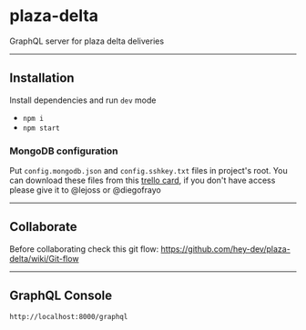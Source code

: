 # plaza-delta

GraphQL server for plaza delta deliveries

-----------

## Installation

Install dependencies and run `dev` mode

- `npm i `
- `npm start`

### MongoDB configuration

Put `config.mongodb.json` and `config.sshkey.txt` files in project's root. You can download these files from this [trello card](https://trello.com/c/K8sPWy2k/1-mongodb), if you don't have access please give it to @lejoss or @diegofrayo

-----------

## Collaborate 

Before collaborating check this git flow: https://github.com/hey-dev/plaza-delta/wiki/Git-flow

-----------

## GraphQL Console

`http://localhost:8000/graphql`